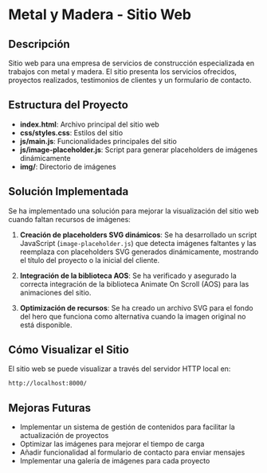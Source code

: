# Metal y Madera - Sitio Web

## Descripción
Sitio web para una empresa de servicios de construcción especializada en trabajos con metal y madera. El sitio presenta los servicios ofrecidos, proyectos realizados, testimonios de clientes y un formulario de contacto.

## Estructura del Proyecto
- **index.html**: Archivo principal del sitio web
- **css/styles.css**: Estilos del sitio
- **js/main.js**: Funcionalidades principales del sitio
- **js/image-placeholder.js**: Script para generar placeholders de imágenes dinámicamente
- **img/**: Directorio de imágenes

## Solución Implementada
Se ha implementado una solución para mejorar la visualización del sitio web cuando faltan recursos de imágenes:

1. **Creación de placeholders SVG dinámicos**: Se ha desarrollado un script JavaScript (`image-placeholder.js`) que detecta imágenes faltantes y las reemplaza con placeholders SVG generados dinámicamente, mostrando el título del proyecto o la inicial del cliente.

2. **Integración de la biblioteca AOS**: Se ha verificado y asegurado la correcta integración de la biblioteca Animate On Scroll (AOS) para las animaciones del sitio.

3. **Optimización de recursos**: Se ha creado un archivo SVG para el fondo del hero que funciona como alternativa cuando la imagen original no está disponible.

## Cómo Visualizar el Sitio
El sitio web se puede visualizar a través del servidor HTTP local en:

```
http://localhost:8000/
```

## Mejoras Futuras
- Implementar un sistema de gestión de contenidos para facilitar la actualización de proyectos
- Optimizar las imágenes para mejorar el tiempo de carga
- Añadir funcionalidad al formulario de contacto para enviar mensajes
- Implementar una galería de imágenes para cada proyecto